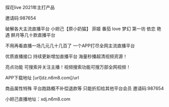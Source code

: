 探花live  2021年主打产品

邀请码:987654

破解各大主流直播平台 小妲己【原小奶猫】 菲姬 番茄 love 梦幻 第一坊 依恋 艳遇 醉月等几十款直播平台

不用再看直播一场几元几十几百了 一个APP打尽全网主流直播平台 

优质直播接口 持续更新增加直播平台 海量秒播超清视频资源！

亮点功能 可搜索并关注主播！视频搜索功能可搜万部全网视频！

APP下载地址 [url]dz.n6m8.com[/url


商品属性特殊 平台跑路概不补偿退款等 只能折扣给其他平台会员
邀请码:987654















小妲己直播地址：xdj.n6m8.com



